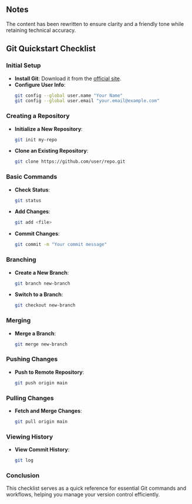 ## Notes
The content has been rewritten to ensure clarity and a friendly tone while retaining technical accuracy.

## Git Quickstart Checklist

### Initial Setup
- **Install Git**: Download it from the [official site](https://git-scm.com/).
- **Configure User Info**:
  ```bash
  git config --global user.name "Your Name"
  git config --global user.email "your.email@example.com"
  ```

### Creating a Repository
- **Initialize a New Repository**:
  ```bash
  git init my-repo
  ```
- **Clone an Existing Repository**:
  ```bash
  git clone https://github.com/user/repo.git
  ```

### Basic Commands
- **Check Status**:
  ```bash
  git status
  ```
- **Add Changes**:
  ```bash
  git add <file>
  ```
- **Commit Changes**:
  ```bash
  git commit -m "Your commit message"
  ```

### Branching
- **Create a New Branch**:
  ```bash
  git branch new-branch
  ```
- **Switch to a Branch**:
  ```bash
  git checkout new-branch
  ```

### Merging
- **Merge a Branch**:
  ```bash
  git merge new-branch
  ```

### Pushing Changes
- **Push to Remote Repository**:
  ```bash
  git push origin main
  ```

### Pulling Changes
- **Fetch and Merge Changes**:
  ```bash
  git pull origin main
  ```

### Viewing History
- **View Commit History**:
  ```bash
  git log
  ```

### Conclusion
This checklist serves as a quick reference for essential Git commands and workflows, helping you manage your version control efficiently.